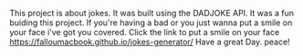 This project is about jokes. It was built using the DADJOKE API.
It was a fun buiding this project. If you're having a bad or you just wanna put a smile on your face i've got you covered.
Click the link to put a smile on your face
https://falloumacbook.github.io/jokes-generator/
Have a great Day.
peace!
